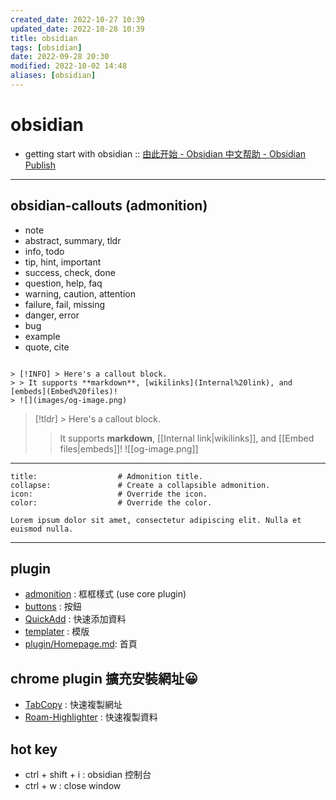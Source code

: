 ```yaml
---
created_date: 2022-10-27 10:39
updated_date: 2022-10-28 10:39
title: obsidian
tags: [obsidian]
date: 2022-09-28 20:30
modified: 2022-10-02 14:48
aliases: [obsidian]
---
```


# obsidian

- getting start with obsidian :: [由此开始 - Obsidian 中文帮助 - Obsidian Publish](https://publish.obsidian.md/help-zh/%E7%94%B1%E6%AD%A4%E5%BC%80%E5%A7%8B)

---

## obsidian-callouts (admonition)

- note
- abstract, summary, tldr
- info, todo
- tip, hint, important
- success, check, done
- question, help, faq
- warning, caution, attention
- failure, fail, missing
- danger, error
- bug
- example
- quote, cite

```code

> [!INFO] > Here's a callout block. 
> > It supports **markdown**, [wikilinks](Internal%20link), and [embeds](Embed%20files)! 
> ![](images/og-image.png)

```

> [!tldr] > Here's a callout block. 
> > It supports **markdown**, [[Internal link|wikilinks]], and [[Embed files|embeds]]! 
> ![[og-image.png]]

---

```ad-<type> # Admonition type. See below for a list of available types.
title:                  # Admonition title.
collapse:               # Create a collapsible admonition.
icon:                   # Override the icon.
color:                  # Override the color.

Lorem ipsum dolor sit amet, consectetur adipiscing elit. Nulla et euismod nulla.

```

---

## plugin

- [admonition](plugin/admonition.md) : 框框樣式 (use core plugin)
- [buttons](plugin/buttons.md) : 按鈕
- [QuickAdd](plugin/quick-add.md) : 快速添加資料
- [templater](plugin/templater.md) : 模版
- [plugin/Homepage.md](plugin/Homepage.md): 首頁

## chrome plugin 擴充安裝網址😀

- [TabCopy](plugin/TabCopy.md) : 快速複製網址
- [Roam-Highlighter](plugin/Roam-Highlighter.md) : 快速複製資料

## hot key

- ctrl + shift + i : obsidian 控制台
- ctrl + w : close window
